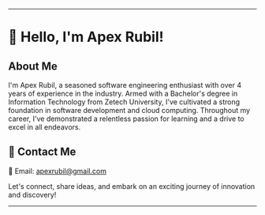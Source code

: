 
---

# 👋 Hello, I'm Apex Rubil!

## About Me

I'm Apex Rubil, a seasoned software engineering enthusiast with over 4 years of experience in the industry. Armed with a Bachelor's degree in Information Technology from Zetech University, I've cultivated a strong foundation in software development and cloud computing. Throughout my career, I've demonstrated a relentless passion for learning and a drive to excel in all endeavors.




## 📧 Contact Me

📩 Email: apexrubil@gmail.com

Let's connect, share ideas, and embark on an exciting journey of innovation and discovery!
_ _ _
